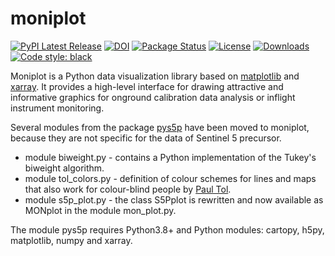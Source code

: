 # moniplot
[![PyPI Latest Release](https://img.shields.io/pypi/v/moniplot.svg)](https://pypi.org/project/moniplot/)
[![DOI](https://zenodo.org/badge/DOI/10.5281/zenodo.7024743.svg)](https://doi.org/10.5281/zenodo.7024743)
[![Package Status](https://img.shields.io/pypi/status/moniplot.svg)](https://pypi.org/project/moniplot/)
[![License](https://img.shields.io/pypi/l/moniplot.svg)](https://github.com/rmvanhees/moniplot/LICENSE)
[![Downloads](https://static.pepy.tech/personalized-badge/moniplot?period=month&units=international_system&left_color=black&right_color=orange&left_text=PyPI%20downloads%20per%20month)](https://pepy.tech/project/moniplot)
[![Code style: black](https://img.shields.io/badge/code%20style-black-000000.svg)](https://github.com/psf/black)

Moniplot is a Python data visualization library based on
[matplotlib](https://matplotlib.org) and [xarray](https://xarray.pydata.org).
It provides a high-level interface for drawing attractive and informative
graphics for onground calibration data analysis or inflight instrument
monitoring. 
 

Several modules from the package [pys5p](https://pypi.org/project/pys5p) have been moved to moniplot, because they are not specific for the data of Sentinel 5 precursor.
* module biweight.py - contains a Python implementation of the Tukey's biweight algorithm.
* module tol_colors.py - definition of colour schemes for lines and maps that also work for colour-blind
people by [Paul Tol](https://personal.sron.nl/~pault/).
* module s5p_plot.py - the class S5Pplot is rewritten and now available as MONplot in the module mon_plot.py.

The module pys5p requires Python3.8+ and Python modules: cartopy, h5py, matplotlib, numpy and xarray.
